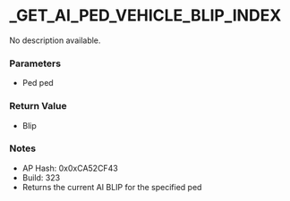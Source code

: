 # _GET_AI_PED_VEHICLE_BLIP_INDEX

No description available.

### Parameters
* Ped ped

### Return Value
* Blip

### Notes
* AP Hash: 0x0xCA52CF43
* Build: 323
* Returns the current AI BLIP for the specified ped

